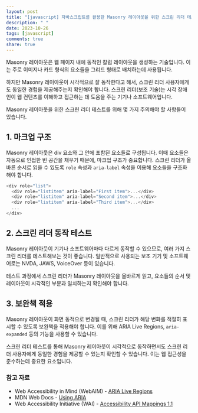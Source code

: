 ```yaml
---
layout: post
title: "[javascript] 자바스크립트를 활용한 Masonry 레이아웃을 위한 스크린 리더 테스트"
description: " "
date: 2023-10-26
tags: [javascript]
comments: true
share: true
---
```


Masonry 레이아웃은 웹 페이지 내에 동적인 칼럼 레이아웃을 생성하는 기술입니다. 이는 주로 이미지나 카드 형식의 요소들을 그리드 형태로 배치하는데 사용됩니다.

하지만 Masonry 레이아웃이 시각적으로 잘 동작한다고 해서, 스크린 리더 사용자에게도 동일한 경험을 제공해주는지 확인해야 합니다. 스크린 리더(보조 기술)는 시각 장애인이 웹 컨텐츠를 이해하고 접근하는 데 도움을 주는 기기나 소프트웨어입니다. 

Masonry 레이아웃을 위한 스크린 리더 테스트를 위해 몇 가지 주의해야 할 사항들이 있습니다.

## 1. 마크업 구조
Masonry 레이아웃은 div 요소와 그 안에 포함된 요소들로 구성됩니다. 이때 요소들은 자동으로 인접한 빈 공간을 채우기 때문에, 마크업 구조가 중요합니다. 스크린 리더가 올바른 순서로 읽을 수 있도록 `role` 속성과 `aria-label` 속성을 이용해 요소들을 구조화해야 합니다.

```javascript
<div role="list">
  <div role="listitem" aria-label="First item">...</div>
  <div role="listitem" aria-label="Second item">...</div>
  <div role="listitem" aria-label="Third item">...</div>
  ...
</div>
```

## 2. 스크린 리더 동작 테스트
Masonry 레이아웃이 기기나 소프트웨어마다 다르게 동작할 수 있으므로, 여러 가지 스크린 리더를 테스트해보는 것이 좋습니다. 일반적으로 사용되는 보조 기기 및 소프트웨어로는 NVDA, JAWS, VoiceOver 등이 있습니다.

테스트 과정에서 스크린 리더가 Masonry 레이아웃을 올바르게 읽고, 요소들의 순서 및 레이아웃이 시각적인 부분과 일치하는지 확인해야 합니다. 

## 3. 보완책 적용
Masonry 레이아웃이 화면 동적으로 변경될 때, 스크린 리더가 해당 변화를 적절히 표시할 수 있도록 보완책을 적용해야 합니다. 이를 위해 ARIA Live Regions, `aria-expanded` 등의 기능을 사용할 수 있습니다.

스크린 리더 테스트를 통해 Masonry 레이아웃이 시각적으로 동작하면서도 스크린 리더 사용자에게 동일한 경험을 제공할 수 있는지 확인할 수 있습니다. 이는 웹 접근성을 준수하는데 중요한 요소입니다.

### 참고 자료
- Web Accessibility in Mind (WebAIM) - [ARIA Live Regions](https://webaim.org/techniques/aria/#liveregions)
- MDN Web Docs - [Using ARIA](https://developer.mozilla.org/en-US/docs/Web/Accessibility/ARIA)
- Web Accessibility Initiative (WAI) - [Accessibility API Mappings 1.1](https://www.w3.org/TR/aam-1.1/)